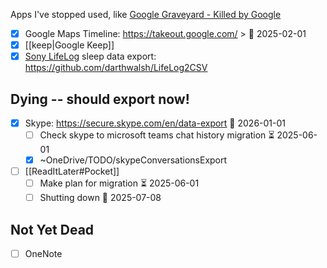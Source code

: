 Apps I've stopped used, like [Google Graveyard - Killed by Google](https://killedbygoogle.com/)

- [x] Google Maps Timeline: https://takeout.google.com/ > 📅 2025-02-01 
- [x] [[keep|Google Keep]]
- [x] [Sony LifeLog](https://www.sonymobile.com/us/apps-services/lifelog/) sleep data export: https://github.com/darthwalsh/LifeLog2CSV

## Dying -- should export now!
- [x] Skype: https://secure.skype.com/en/data-export 📅 2026-01-01
	- [ ] Check skype to microsoft teams chat history migration ⏳ 2025-06-01
	- [x] \~OneDrive/TODO/skypeConversationsExport
- [ ] [[ReadItLater#Pocket]]
	- [ ] Make plan for migration ⏳ 2025-06-01 
	- [ ] Shutting down 📅 2025-07-08

## Not Yet Dead
- [ ] OneNote